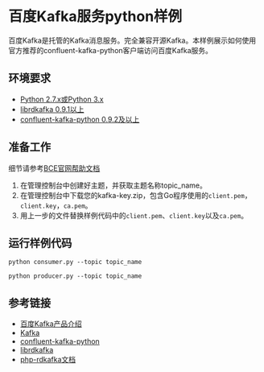 # 百度Kafka服务python样例

百度Kafka是托管的Kafka消息服务。完全兼容开源Kafka。本样例展示如何使用官方推荐的confluent-kafka-python客户端访问百度Kafka服务。

## 环境要求

- [Python 2.7.x或Python 3.x](https://www.python.org/)
- [librdkafka 0.9.1以上](https://github.com/edenhill/librdkafka)
- [confluent-kafka-python 0.9.2及以上](https://github.com/edenhill/librdkafka)

## 准备工作

细节请参考[BCE官网帮助文档](https://cloud.baidu.com/doc/Kafka/QuickGuide.html)

1. 在管理控制台中创建好主题，并获取主题名称topic_name。
2. 在管理控制台中下载您的kafka-key.zip，包含Go程序使用的`client.pem`，`client.key`，`ca.pem`。
3. 用上一步的文件替换样例代码中的`client.pem`、`client.key`以及`ca.pem`。

## 运行样例代码

	python consumer.py --topic topic_name

	python producer.py --topic topic_name

## 参考链接

- [百度Kafka产品介绍](https://bce.baidu.com/product/kafka.html)
- [Kafka](http://kafka.apache.org/)
- [confluent-kafka-python](https://github.com/confluentinc/confluent-kafka-python)
- [librdkafka](https://github.com/edenhill/librdkafka)
- [php-rdkafka文档](https://arnaud-lb.github.io/php-rdkafka/phpdoc)